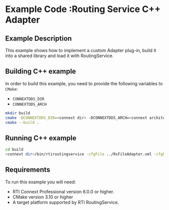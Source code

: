 # Example Code :Routing Service C++ Adapter

## Example Description

This example shows how to implement a custom Adapter plug-in, build it
into a shared library and load it with RoutingService.

## Building C++ example

In order to build this example, you need to provide the following variables to
`CMake`:
- `CONNEXTDDS_DIR`
- `CONNEXTDDS_ARCH`

```bash
mkdir build
cmake -DCONNEXTDDS_DIR=<connext dir> -DCONNEXTDDS_ARCH=<connext architecture> ..
cmake --build .
```

## Running C++ example

```bash
cd build
<connext dir>/bin/rtiroutingservice -cfgFile ../RsFileAdapter.xml -cfgName RSFileAdapter
```

## Requirements

To run this example you will need:

- RTI Connext Professional version 6.0.0 or higher.
- CMake version 3.10 or higher
- A target platform supported by RTI RoutingService.